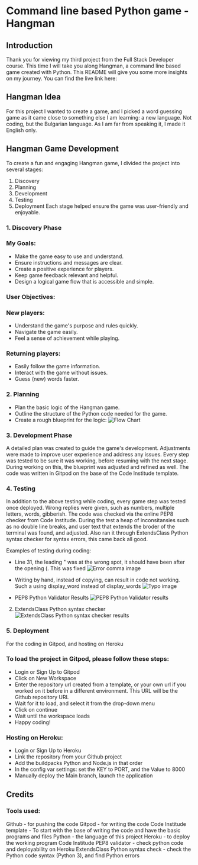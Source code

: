 # Command line based Python game - Hangman

## Introduction
Thank you for viewing my third project from the Full Stack Developer course. This time I will take you along Hangman, a command line based game created with Python.
This README will give you some more insights on my journey.
You can find the live link here: 
## Hangman Idea
For this project I wanted to create a game, and I picked a word guessing game as it came close to something else I am learning: a new language. Not coding, but the Bulgarian language. As I am far from speaking it, I made it English only. 

## Hangman Game Development
To create a fun and engaging Hangman game, I divided the project into several stages: 
1. Discovery
2. Planning
3. Development
4. Testing
5. Deployment
Each stage helped ensure the game was user-friendly and enjoyable.
### 1. Discovery Phase
### My Goals:
- Make the game easy to use and understand.
- Ensure instructions and messages are clear.
- Create a positive experience for players.
- Keep game feedback relevant and helpful.
- Design a logical game flow that is accessible and simple.
### User Objectives:
### New players:
- Understand the game's purpose and rules quickly.
- Navigate the game easily.
- Feel a sense of achievement while playing.
### Returning players:
- Easily follow the game information.
- Interact with the game without issues.
- Guess (new) words faster. 
### 2. Planning
- Plan the basic logic of the Hangman game.
- Outline the structure of the Python code needed for the game.
- Create a rough blueprint for the logic:
![Flow Chart](https://github.com/Tbergius/hangman/blob/main/assets/hangman_bp.png)
### 3. Development Phase
A detailed plan was created to guide the game's development. Adjustments were made to improve user experience and address any issues. Every step was tested to be sure it was working, before resuming with the next stage. During working on this, the blueprint was adjusted and refined as well. The code was written in Gitpod on the base of the Code Institude template.
### 4. Testing
In addition to the above testing while coding, every game step was tested once deployed. Wrong replies were given, such as numbers, multiple letters, words, gibberish. 
The code was checked via the online PEP8 checker from Code Institude. During the test a heap of inconsitansies such as no double line breaks, and user text that extends the broder of the terminal was found, and adjusted.
Also ran it through ExtendsClass Python syntax checker for syntax errors, this came back all good.

Examples of testing during coding:
- Line 31, the leading " was at the wrong spot, it should have been after the opening (. This was fixed
![Error comma image](https://github.com/Tbergius/hangman/blob/main/assets/wrong_place_comma.png)

- Writing by hand, instead of copying, can result in code not working. Such a using display_word instead of display_words
![Typo image](https://github.com/Tbergius/hangman/blob/main/assets/typo_words.png)

- PEP8 Python Validator Results
![PEP8 Python Validator results](https://github.com/Tbergius/hangman/blob/main/assets/ci_pep.png)

2. ExtendsClass Python syntax checker
![ExtendsClass Python syntax checker results](https://github.com/Tbergius/hangman/blob/main/assets/extendsclass.png)


### 5. Deployment
For the coding in Gitpod, and hosting on Heroku
### To load the project in Gitpod, please follow these steps:

- Login or Sign Up to Gitpod
- Click on New Workspace
- Enter the repository url created from a template, or your own url if you worked on it before in a different environment. This URL will be the Github repository URL
- Wait for it to load, and select it from the drop-down menu
- Click on continue
- Wait until the workspace loads
- Happy coding!

### Hosting on Heroku:
- Login or Sign Up to Heroku
- Link the repository from your Github project
- Add the buildpacks Python and Node.js in that order
- In the config var settings: set the KEY to PORT, and the Value to 8000
- Manually deploy the Main branch, launch the application

## Credits
### Tools used:
Github - for pushing the code
Gitpod - for writing the code
Code Institude template - To start with the base of writing the code and have the basic programs and files
Python - the language of this project
Heroku - to deploy the working program
Code Institude PEP8 validator - check python code and deployability on Heroku
ExtendsClass Python syntax check - check the Python code syntax (Python 3), and find Python errors